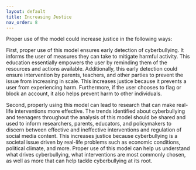 ```yaml
---
layout: default
title: Increasing Justice 
nav_order: 8
---
```


Proper use of the model could increase justice in the following ways:  

First, proper use of this model ensures early detection of cyberbullying. It informs the user of measures they can take to mitigate harmful activity. This education essentially empowers the user by reminding them of the resources and actions available. Additionally, this early detection could ensure intervention by parents, teachers, and other parties to prevent the issue from increasing in scale. This increases justice because it prevents a user from experiencing harm. Furthermore, if the user chooses to flag or block an account, it also helps prevent harm to other individuals. 

Second, properly using this model can lead to research that can make real-life interventions more effective. The trends identified about cyberbullying and teenagers throughout the analysis of this model should be shared and used to inform researchers, parents, educators, and policymakers to discern between effective and ineffective interventions and regulation of social media content. This increases justice because cyberbullying is a societal issue driven by real-life problems such as economic conditions, political climate, and more. Proper use of this model can help us understand what drives cyberbullying, what interventions are most commonly chosen, as well as more that can help tackle cyberbullying at its root. 
